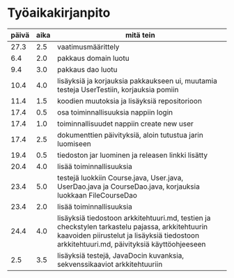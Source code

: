 # Työaikakirjanpito

päivä | aika | mitä tein
------|------|-----------
27.3 | 2.5 | vaatimusmäärittely
6.4 | 2.0 | pakkaus domain luotu
9.4 | 3.0 | pakkaus dao luotu
10.4 | 4.0 | lisäyksiä ja korjauksia pakkaukseen ui, muutamia testeja UserTestiin, korjauksia pomiin 
11.4 | 1.5 | koodien muutoksia ja lisäyksiä repositorioon
17.4 | 0.5 | osa toiminnallisuuksia nappiin login
17.4 | 1.0 | toiminnallisuudet nappiin create new user
17.4 | 2.5 | dokumenttien päivityksiä, aloin tutustua jarin luomiseen
19.4 | 0.5 | tiedoston jar luominen ja releasen linkki lisätty
20.4 | 4.0 | lisää toiminnallisuuksia
23.4 | 5.0 | testejä luokkiin Course.java, User.java, UserDao.java ja CourseDao.java, korjauksia luokkaan FileCourseDao
23.4 | 2.0 | lisää toiminnallisuuksia
24.4 | 4.0 | lisäyksiä tiedostoon arkkitehtuuri.md, testien ja checkstylen tarkastelu pajassa, arkkitehtuurin kaavoiden piirustelut ja lisäyksiä tiedostoon arkkitehtuuri.md, päivityksiä käyttöohjeeseen
2.5 | 3.5 | lisäyksiä testejä, JavaDocin kuvanksia, sekvenssikaaviot arkkitehtuuriin
